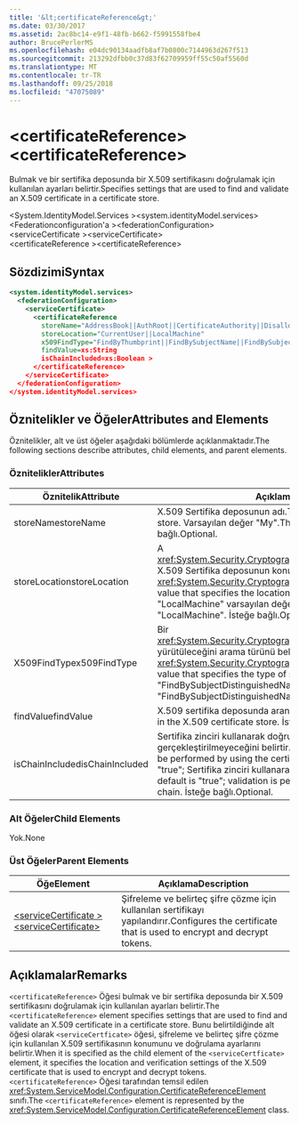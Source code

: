 ```yaml
---
title: '&lt;certificateReference&gt;'
ms.date: 03/30/2017
ms.assetid: 2ac8bc14-e9f1-48fb-b662-f5991558fbe4
author: BrucePerlerMS
ms.openlocfilehash: e04dc90134aadfb8af7b0800c7144963d267f513
ms.sourcegitcommit: 213292dfbb0c37d83f62709959ff55c50af5560d
ms.translationtype: MT
ms.contentlocale: tr-TR
ms.lasthandoff: 09/25/2018
ms.locfileid: "47075089"
---
```

# <a name="ltcertificatereferencegt"></a><span data-ttu-id="ec93c-102">&lt;certificateReference&gt;</span><span class="sxs-lookup"><span data-stu-id="ec93c-102">&lt;certificateReference&gt;</span></span>
<span data-ttu-id="ec93c-103">Bulmak ve bir sertifika deposunda bir X.509 sertifikasını doğrulamak için kullanılan ayarları belirtir.</span><span class="sxs-lookup"><span data-stu-id="ec93c-103">Specifies settings that are used to find and validate an X.509 certificate in a certificate store.</span></span>  
  
 <span data-ttu-id="ec93c-104">\<System.IdentityModel.Services ></span><span class="sxs-lookup"><span data-stu-id="ec93c-104">\<system.identityModel.services></span></span>  
<span data-ttu-id="ec93c-105">\<Federationconfiguration'a ></span><span class="sxs-lookup"><span data-stu-id="ec93c-105">\<federationConfiguration></span></span>  
<span data-ttu-id="ec93c-106">\<serviceCertificate ></span><span class="sxs-lookup"><span data-stu-id="ec93c-106">\<serviceCertificate></span></span>  
<span data-ttu-id="ec93c-107">\<certificateReference ></span><span class="sxs-lookup"><span data-stu-id="ec93c-107">\<certificateReference></span></span>  
  
## <a name="syntax"></a><span data-ttu-id="ec93c-108">Sözdizimi</span><span class="sxs-lookup"><span data-stu-id="ec93c-108">Syntax</span></span>  
  
```xml  
<system.identityModel.services>  
  <federationConfiguration>  
    <serviceCertificate>  
      <certificateReference   
        storeName="AddressBook||AuthRoot||CertificateAuthority||Disallowed||My||Root||TrustedPeople||TrustedPublisher"  
        storeLocation="CurrentUser||LocalMachine"  
        x509FindType="FindByThumbprint||FindBySubjectName||FindBySubjectDistinguishedName||FindByIssuerName||FindByIssuerDistinguishedName||FindBySerialNumber||FindByTimeValid||FindByTimeNotYetValid||FindByTimeExpired||FindByTemplateName||FindByApplicationPolicy||FindByCertificatePolicy||FindByExtension||FindByKeyUsage||FindBySubjectKeyIdentifier"  
        findValue=xs:String  
        isChainIncluded=xs:Boolean >  
      </certificateReference>  
    </serviceCertificate>  
  </federationConfiguration>  
</system.identityModel.services>  
```  
  
## <a name="attributes-and-elements"></a><span data-ttu-id="ec93c-109">Öznitelikler ve Öğeler</span><span class="sxs-lookup"><span data-stu-id="ec93c-109">Attributes and Elements</span></span>  
 <span data-ttu-id="ec93c-110">Öznitelikler, alt ve üst öğeler aşağıdaki bölümlerde açıklanmaktadır.</span><span class="sxs-lookup"><span data-stu-id="ec93c-110">The following sections describe attributes, child elements, and parent elements.</span></span>  
  
### <a name="attributes"></a><span data-ttu-id="ec93c-111">Öznitelikler</span><span class="sxs-lookup"><span data-stu-id="ec93c-111">Attributes</span></span>  
  
|<span data-ttu-id="ec93c-112">Öznitelik</span><span class="sxs-lookup"><span data-stu-id="ec93c-112">Attribute</span></span>|<span data-ttu-id="ec93c-113">Açıklama</span><span class="sxs-lookup"><span data-stu-id="ec93c-113">Description</span></span>|  
|---------------|-----------------|  
|<span data-ttu-id="ec93c-114">storeName</span><span class="sxs-lookup"><span data-stu-id="ec93c-114">storeName</span></span>|<span data-ttu-id="ec93c-115">X.509 Sertifika deposunun adı.</span><span class="sxs-lookup"><span data-stu-id="ec93c-115">The name of the X.509 certificate store.</span></span> <span data-ttu-id="ec93c-116">Varsayılan değer "My".</span><span class="sxs-lookup"><span data-stu-id="ec93c-116">The default is "My".</span></span> <span data-ttu-id="ec93c-117">İsteğe bağlı.</span><span class="sxs-lookup"><span data-stu-id="ec93c-117">Optional.</span></span>|  
|<span data-ttu-id="ec93c-118">storeLocation</span><span class="sxs-lookup"><span data-stu-id="ec93c-118">storeLocation</span></span>|<span data-ttu-id="ec93c-119">A <xref:System.Security.Cryptography.X509Certificates.StoreLocation> X.509 Sertifika deposunun konumunu belirten bir değer.</span><span class="sxs-lookup"><span data-stu-id="ec93c-119">A <xref:System.Security.Cryptography.X509Certificates.StoreLocation> value that specifies the location of the X.509 certificate store.</span></span> <span data-ttu-id="ec93c-120">"LocalMachine" varsayılan değerdir.</span><span class="sxs-lookup"><span data-stu-id="ec93c-120">The default value is "LocalMachine".</span></span> <span data-ttu-id="ec93c-121">İsteğe bağlı.</span><span class="sxs-lookup"><span data-stu-id="ec93c-121">Optional.</span></span>|  
|<span data-ttu-id="ec93c-122">X509FindType</span><span class="sxs-lookup"><span data-stu-id="ec93c-122">x509FindType</span></span>|<span data-ttu-id="ec93c-123">Bir <xref:System.Security.Cryptography.X509Certificates.X509FindType> yürütüleceğini arama türünü belirten bir değer.</span><span class="sxs-lookup"><span data-stu-id="ec93c-123">An <xref:System.Security.Cryptography.X509Certificates.X509FindType> value that specifies the type of search that is to be executed.</span></span> <span data-ttu-id="ec93c-124">"FindBySubjectDistinguishedName" varsayılandır.</span><span class="sxs-lookup"><span data-stu-id="ec93c-124">The default is "FindBySubjectDistinguishedName".</span></span> <span data-ttu-id="ec93c-125">İsteğe bağlı.</span><span class="sxs-lookup"><span data-stu-id="ec93c-125">Optional.</span></span>|  
|<span data-ttu-id="ec93c-126">findValue</span><span class="sxs-lookup"><span data-stu-id="ec93c-126">findValue</span></span>|<span data-ttu-id="ec93c-127">X.509 sertifika deposunda aranacak değer.</span><span class="sxs-lookup"><span data-stu-id="ec93c-127">The value to search for in the X.509 certificate store.</span></span> <span data-ttu-id="ec93c-128">İsteğe bağlı.</span><span class="sxs-lookup"><span data-stu-id="ec93c-128">Optional.</span></span>|  
|<span data-ttu-id="ec93c-129">isChainIncluded</span><span class="sxs-lookup"><span data-stu-id="ec93c-129">isChainIncluded</span></span>|<span data-ttu-id="ec93c-130">Sertifika zinciri kullanarak doğrulama gerçekleştirilip gerçekleştirilmeyeceğini belirtir.</span><span class="sxs-lookup"><span data-stu-id="ec93c-130">Specifies whether validation should be performed by using the certificate chain.</span></span> <span data-ttu-id="ec93c-131">Varsayılan değer: "true"; Sertifika zinciri kullanarak doğrulama gerçekleştirilir.</span><span class="sxs-lookup"><span data-stu-id="ec93c-131">The default is "true"; validation is performed by using the certificate chain.</span></span> <span data-ttu-id="ec93c-132">İsteğe bağlı.</span><span class="sxs-lookup"><span data-stu-id="ec93c-132">Optional.</span></span>|  
  
### <a name="child-elements"></a><span data-ttu-id="ec93c-133">Alt Öğeler</span><span class="sxs-lookup"><span data-stu-id="ec93c-133">Child Elements</span></span>  
 <span data-ttu-id="ec93c-134">Yok.</span><span class="sxs-lookup"><span data-stu-id="ec93c-134">None</span></span>  
  
### <a name="parent-elements"></a><span data-ttu-id="ec93c-135">Üst Öğeler</span><span class="sxs-lookup"><span data-stu-id="ec93c-135">Parent Elements</span></span>  
  
|<span data-ttu-id="ec93c-136">Öğe</span><span class="sxs-lookup"><span data-stu-id="ec93c-136">Element</span></span>|<span data-ttu-id="ec93c-137">Açıklama</span><span class="sxs-lookup"><span data-stu-id="ec93c-137">Description</span></span>|  
|-------------|-----------------|  
|[<span data-ttu-id="ec93c-138">\<serviceCertificate ></span><span class="sxs-lookup"><span data-stu-id="ec93c-138">\<serviceCertificate></span></span>](../../../../../docs/framework/configure-apps/file-schema/windows-identity-foundation/servicecertificate.md)|<span data-ttu-id="ec93c-139">Şifreleme ve belirteç şifre çözme için kullanılan sertifikayı yapılandırır.</span><span class="sxs-lookup"><span data-stu-id="ec93c-139">Configures the certificate that is used to encrypt and decrypt tokens.</span></span>|  
  
## <a name="remarks"></a><span data-ttu-id="ec93c-140">Açıklamalar</span><span class="sxs-lookup"><span data-stu-id="ec93c-140">Remarks</span></span>  
 <span data-ttu-id="ec93c-141">`<certificateReference>` Öğesi bulmak ve bir sertifika deposunda bir X.509 sertifikasını doğrulamak için kullanılan ayarları belirtir.</span><span class="sxs-lookup"><span data-stu-id="ec93c-141">The `<certificateReference>` element specifies settings that are used to find and validate an X.509 certificate in a certificate store.</span></span> <span data-ttu-id="ec93c-142">Bunu belirtildiğinde alt öğesi olarak `<serviceCertficate>` öğesi, şifreleme ve belirteç şifre çözme için kullanılan X.509 sertifikasının konumunu ve doğrulama ayarlarını belirtir.</span><span class="sxs-lookup"><span data-stu-id="ec93c-142">When it is specified as the child element of the `<serviceCertficate>` element, it specifies the location and verification settings of the X.509 certificate that is used to encrypt and decrypt tokens.</span></span> <span data-ttu-id="ec93c-143">`<certificateReference>` Öğesi tarafından temsil edilen <xref:System.ServiceModel.Configuration.CertificateReferenceElement> sınıfı.</span><span class="sxs-lookup"><span data-stu-id="ec93c-143">The `<certificateReference>` element is represented by the <xref:System.ServiceModel.Configuration.CertificateReferenceElement> class.</span></span>
